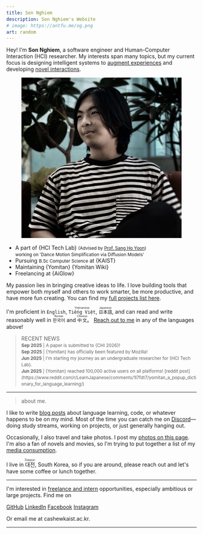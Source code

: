 ```yaml
---
title: Son Nghiem
description: Son Nghiem's Website
# image: https://antfu.me/og.png
art: random
---
```


Hey! I'm <b>Son Nghiem</b>, a software engineer and Human-Computer Interaction (HCI) researcher. My interests span many topics, but my current focus is designing intelligent systems to <u>augment experiences</u> and developing <u>novel interactions</u>.

<div bg-gray-500 bg-opacity-5 grid="~ cols-1 md:cols-3 gap-5">
  <figure>
    <img src="/IMG_4696.jpg" rounded shadow important-m0 />
  </figure>

  <div mt-10 col-span-2>

- A part of {HCI Tech Lab} <small>(Advised by [Prof. Sang Ho Yoon](https://sanghoy.com/))</small> <br>
  <small>working on 'Dance Motion Simplification via Diffusion Models'</small> <br>
- Pursuing <small>B.Sc Computer Science</small> at {KAIST}<br>
- Maintaining {Yomitan} {Yomitan Wiki}
- Freelancing at {AiGlow}
</div>

</div>

My passion lies in bringing creative ideas to life. I love building tools that empower both myself and others to work smarter, be more productive, and have more fun creating. You can find my [full projects list here](/projects).

I'm proficient in `English`, <ruby lang="vi">`Tiếng Việt`<rp>(</rp><rt>Vietnamese</rt><rp>)</rp></ruby>, <ruby lang="ja">`日本語`<rp>(</rp><rt>Japanese</rt><rp>)</rp></ruby>, and can read and write reasonably well in <ruby>`한국어`<rp>(</rp><rt>Korean</rt><rp>)</rp></ruby> and <ruby>`中文`<rp>(</rp><rt>Chinese</rt><rp>)</rp></ruby>。 [Reach out to me](#contacts) in any of the languages above!

> <div font-mono>RECENT NEWS</div>
> <small><b>Sep 2025</b> | A paper is submitted to {CHI 2026}!</small> <br>
> <small><b>Sep 2025</b> | {Yomitan} has officially been featured by <span op75 i-simple-icons-firefox /> Mozilla!</small> <br>
> <small><b>Jun 2025</b> | I'm starting my journey as an undergraduate researcher for {HCI Tech Lab}.</small> <br>
> <small><b>Jun 2025</b> | {Yomitan} reached 100,000 active users on all platforms! [reddit post](https://www.reddit.com/r/LearnJapanese/comments/1l7fdt7/yomitan_a_popup_dictionary_for_language_learning/)</small> <br>

---

> <div font-mono>about me.</div>

I like to write [blog posts](/posts) about language learning, code, or whatever happens to be on my mind. Most of the time you can catch me on [Discord](https://discord.com/)—doing study streams, working on projects, or just generally hanging out.

Occasionally, I also travel and take photos. I post my [photos on this page](/photos). I'm also a fan of novels and movies, so I'm trying to put together a list of my [media consumption](/media).

I live in <ruby lang="ja">대전<rp>(</rp><rt>Daejeon</rt><rp>)</rp></ruby>, South Korea, so if you are around, please reach out and let's have some coffee or lunch together.

<div flex-auto />

---

I'm interested in <u>freelance and intern</u> opportunities, especially ambitious or large projects.
Find me on

<p id="contacts" flex="~ gap-2 wrap" class="mt--2!">
  <a href="https://github.com/Casheeew" target="_blank"><span op75 i-simple-icons-github /> GitHub</a>
  <a href="https://www.linkedin.com/in/son-nghiem-xuan/" target="_blank"><span op75 i-simple-icons-linkedin /> LinkedIn</a>
  <a href="https://www.facebook.com/tuan.trananh.35380399" target="_blank"><span op75 i-simple-icons-facebook /> Facebook</a>
  <a href="https://www.instagram.com/chjopchjiop/" target="_blank"><span op75 i-simple-icons-instagram /> Instagram</a>
</p>

Or email me at <span font-mono>cashew<span i-carbon-at/>kaist.ac.kr</span>.

<!-- <span op50>(</span> Inactive on <span flex="~ inline gap-2 wrap"><a href="https://elk.zone/m.webtoo.ls/@antfu" target="_blank"><span op75 i-simple-icons-mastodon/> Mastodon</a> <a href="https://x.com/antfu7" target="_blank"><span op75 i-ri-twitter-x-fill /> Twitter</a>
<a href="https://www.zhihu.com/people/antfu" target="_blank"><span op75 i-simple-icons-zhihu /> 知乎</a>
<a href="https://weibo.com/u/7485197193" target="_blank"><span op75 i-simple-icons-sinaweibo /> 微博</a></span> <span op50>)</span> -->

---

<!-- <SponsorButtons /> -->
